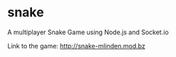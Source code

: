 # snake
A multiplayer Snake Game using Node.js and Socket.io

Link to the game:
http://snake-mlinden.mod.bz
